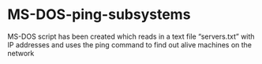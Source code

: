 # MS-DOS-ping-subsystems
MS-DOS script has been created which reads in a text file “servers.txt” with IP addresses and uses the ping command to find out alive machines on the network
